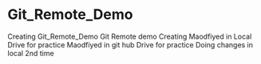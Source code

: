 # Git_Remote_Demo
Creating Git_Remote_Demo
Git Remote demo Creating
Maodfiyed in Local Drive for practice
Maodfiyed in git hub Drive for practice
Doing changes in local 2nd time